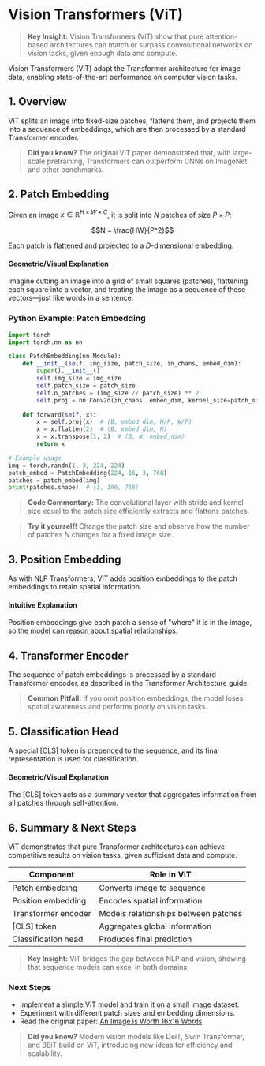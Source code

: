 # Vision Transformers (ViT)

> **Key Insight:** Vision Transformers (ViT) show that pure attention-based architectures can match or surpass convolutional networks on vision tasks, given enough data and compute.

Vision Transformers (ViT) adapt the Transformer architecture for image data, enabling state-of-the-art performance on computer vision tasks.

## 1. Overview

ViT splits an image into fixed-size patches, flattens them, and projects them into a sequence of embeddings, which are then processed by a standard Transformer encoder.

> **Did you know?** The original ViT paper demonstrated that, with large-scale pretraining, Transformers can outperform CNNs on ImageNet and other benchmarks.

## 2. Patch Embedding
Given an image $`x \in \mathbb{R}^{H \times W \times C}`$, it is split into $`N`$ patches of size $`P \times P`$:

```math
N = \frac{HW}{P^2}
```

Each patch is flattened and projected to a $`D`$-dimensional embedding.

#### Geometric/Visual Explanation

Imagine cutting an image into a grid of small squares (patches), flattening each square into a vector, and treating the image as a sequence of these vectors—just like words in a sentence.

### Python Example: Patch Embedding
```python
import torch
import torch.nn as nn

class PatchEmbedding(nn.Module):
    def __init__(self, img_size, patch_size, in_chans, embed_dim):
        super().__init__()
        self.img_size = img_size
        self.patch_size = patch_size
        self.n_patches = (img_size // patch_size) ** 2
        self.proj = nn.Conv2d(in_chans, embed_dim, kernel_size=patch_size, stride=patch_size)

    def forward(self, x):
        x = self.proj(x)  # (B, embed_dim, H/P, W/P)
        x = x.flatten(2)  # (B, embed_dim, N)
        x = x.transpose(1, 2)  # (B, N, embed_dim)
        return x

# Example usage
img = torch.randn(1, 3, 224, 224)
patch_embed = PatchEmbedding(224, 16, 3, 768)
patches = patch_embed(img)
print(patches.shape)  # (1, 196, 768)
```

> **Code Commentary:** The convolutional layer with stride and kernel size equal to the patch size efficiently extracts and flattens patches.

> **Try it yourself!** Change the patch size and observe how the number of patches $`N`$ changes for a fixed image size.

## 3. Position Embedding

As with NLP Transformers, ViT adds position embeddings to the patch embeddings to retain spatial information.

#### Intuitive Explanation

Position embeddings give each patch a sense of "where" it is in the image, so the model can reason about spatial relationships.

## 4. Transformer Encoder

The sequence of patch embeddings is processed by a standard Transformer encoder, as described in the Transformer Architecture guide.

> **Common Pitfall:** If you omit position embeddings, the model loses spatial awareness and performs poorly on vision tasks.

## 5. Classification Head

A special [CLS] token is prepended to the sequence, and its final representation is used for classification.

#### Geometric/Visual Explanation

The [CLS] token acts as a summary vector that aggregates information from all patches through self-attention.

## 6. Summary & Next Steps

ViT demonstrates that pure Transformer architectures can achieve competitive results on vision tasks, given sufficient data and compute.

| Component           | Role in ViT                        |
|---------------------|------------------------------------|
| Patch embedding     | Converts image to sequence         |
| Position embedding  | Encodes spatial information        |
| Transformer encoder | Models relationships between patches|
| [CLS] token         | Aggregates global information      |
| Classification head | Produces final prediction          |

> **Key Insight:** ViT bridges the gap between NLP and vision, showing that sequence models can excel in both domains.

### Next Steps
- Implement a simple ViT model and train it on a small image dataset.
- Experiment with different patch sizes and embedding dimensions.
- Read the original paper: [An Image is Worth 16x16 Words](https://arxiv.org/abs/2010.11929)

> **Did you know?** Modern vision models like DeiT, Swin Transformer, and BEiT build on ViT, introducing new ideas for efficiency and scalability. 